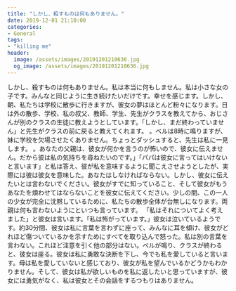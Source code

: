 ```yaml
---
title: "しかし、殺すものは何もありません。"
date: 2019-12-01 21:10:00
categories:
- General
tags:
- "killing me"
header:
  image: /assets/images/20191201210636.jpg
  og_image: /assets/images/20191201210636.jpg
---
```


しかし、殺すものは何もありません。私は本当に何もしません。私は小さな女の子です。みんなと同じように生き続けたいだけです。幸せを感じます。しかし、朝、私たちは学校に散歩に行きますが、彼女の夢はほとんど粉々になります。日は外の散歩、学校、私の叔父、教師、学生、先生がクラスを教えてから、おじさんが別のクラスの生徒に教えようとしています。「しかし、まだ終わっていません」と先生がクラスの前に戻ると教えてくれます。 。ベルは8時に鳴りますが、妹に学校を欠場させたくありません。ちょっとダッシュすると、先生は私に一見します。 。あなたの父親は、彼女が何かを言うのが怖いので、彼女に伝えません。だから彼は私の気持ちを尋ねたいのです。」「パパは彼女に言ってはいけないと言います」と私は答え、彼が私を意味するように聞こえさせようとしたが、実際には彼は彼女を意味した。あなたはしなければならない。しかし、彼女に伝えたいとは言わないでください。彼女がすでに知っていること、そして彼女がもうあなたを煩わせてはならないことを彼女に伝えてください。少しの間、この一人の少女が完全に沈黙しているために、私たちの散歩全体が台無しになります。両親は何も言わないようにといつも言っています。 「私はそれについてよく考えました」と彼女は言います。「私は怖がっています。」彼女は泣いているようです。約30分間、彼女は私に言葉を言わずに座って、みんなに耳を傾け、彼女がどれほど傷ついているかを示すためにすべてを取り込んで怒った。私は別の言葉を言わない。これほど注意を引く他の部分はない。ベルが鳴り、クラスが終わると、彼女は座る。彼女は私に勇敢な決断を下し、今でも私を愛していると言います。母は私を愛していないと感じており、彼女が私を望んでいるかどうかもわかりません。そして、彼女は私が欲しいものを私に返したいと思っていますが、彼女には勇気がなく、私は彼女とその会話をするつもりはありません。
